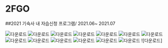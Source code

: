 # 2FGO
##2021 기숙사 내 자습신청 프로그램/ 2021.06~ 2021.07

![다운로드](https://user-images.githubusercontent.com/67039023/124062754-44c4bf80-da6c-11eb-98c9-d17bef7e6b8c.png)
![다운로드](https://user-images.githubusercontent.com/67039023/124062780-53ab7200-da6c-11eb-9bb5-3f2c3a9c2264.png)
![다운로드](https://user-images.githubusercontent.com/67039023/124062783-54dc9f00-da6c-11eb-9172-19487646d237.png)
![다운로드](https://user-images.githubusercontent.com/67039023/124062785-54dc9f00-da6c-11eb-988d-3c52f089b9a4.png)
![다운로드](https://user-images.githubusercontent.com/67039023/124062786-55753580-da6c-11eb-9f5c-3a109802bd64.png)
![다운로드](https://user-images.githubusercontent.com/67039023/124062788-55753580-da6c-11eb-863b-77c78699adff.png)
![다운로드](https://user-images.githubusercontent.com/67039023/124062791-560dcc00-da6c-11eb-8e14-0d8ce323c7d1.png)
![다운로드](https://user-images.githubusercontent.com/67039023/124062792-56a66280-da6c-11eb-9eb2-b658777325ec.png)
![다운로드](https://user-images.githubusercontent.com/67039023/124062794-56a66280-da6c-11eb-9dc7-ac82471ce631.png)
![다운로드](https://user-images.githubusercontent.com/67039023/124062795-573ef900-da6c-11eb-94b8-7d2eee23efe4.png)
![다운로드](https://user-images.githubusercontent.com/67039023/124062797-573ef900-da6c-11eb-9fae-5de7b106c4b3.png)
![다운로드](https://user-images.githubusercontent.com/67039023/124062799-57d78f80-da6c-11eb-886e-7557d60ae9df.png)
![다운로드](https://user-images.githubusercontent.com/67039023/124062800-57d78f80-da6c-11eb-9a6b-fe740e617117.png)
![다운로드]
